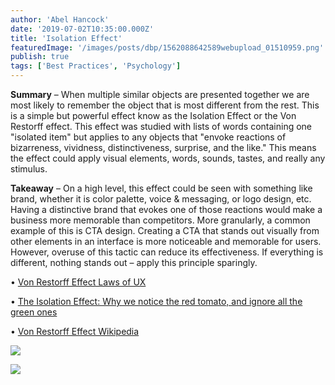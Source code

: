 ```yaml
---
author: 'Abel Hancock'
date: '2019-07-02T10:35:00.000Z'
title: 'Isolation Effect'
featuredImage: '/images/posts/dbp/1562088642589webupload_01510959.png'
publish: true
tags: ['Best Practices', 'Psychology']
---
```


**Summary** – When multiple similar objects are presented together we are most likely to remember the object that is most different from the rest. This is a simple but powerful effect know as the Isolation Effect or the Von Restorff effect. This effect was studied with lists of words containing one "isolated item" but applies to any objects that "envoke reactions of bizarreness, vividness, distinctiveness, surprise, and the like." This means the effect could apply visual elements, words, sounds, tastes, and really any stimulus.

**Takeaway** – On a high level, this effect could be seen with something like brand, whether it is color palette, voice & messaging, or logo design, etc. Having a distinctive brand that evokes one of those reactions would make a business more memorable than competitors. More granularly, a common example of this is CTA design. Creating a CTA that stands out visually from other elements in an interface is more noticeable and memorable for users. However, overuse of this tactic can reduce its effectiveness. If everything is different, nothing stands out – apply this principle sparingly.

• [Von Restorff Effect Laws of UX](https://lawsofux.com/von-restorff-effect)

• [The Isolation Effect: Why we notice the red tomato, and ignore all the green ones](https://medium.com/coffee-and-junk/design-psychology-isolation-effect-a54e5b3dca0)

• [Von Restorff Effect Wikipedia](https://en.wikipedia.org/wiki/Von_Restorff_effect)

![](/images/posts/dbp/1562088642589webupload_01510959.png)

![](/images/posts/dbp/1562088816774webupload_01511291.png)
